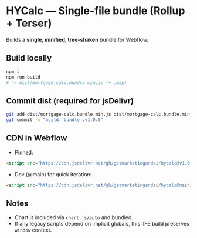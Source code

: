 # HYCalc — Single-file bundle (Rollup + Terser)

Builds a **single, minified, tree-shaken** bundle for Webflow.

## Build locally
```bash
npm i
npm run build
# -> dist/mortgage-calc.bundle.min.js (+ .map)
```

## Commit dist (required for jsDelivr)
```bash
git add dist/mortgage-calc.bundle.min.js dist/mortgage-calc.bundle.min.js.map
git commit -m "build: bundle vv1.0.0"
```

## CDN in Webflow
- Pinned:
```html
<script src="https://cdn.jsdelivr.net/gh/getmarketingandai/hycalc@v1.0.0/dist/mortgage-calc.bundle.min.js" defer></script>
```
- Dev (@main) for quick iteration:
```html
<script src="https://cdn.jsdelivr.net/gh/getmarketingandai/hycalc@main/dist/mortgage-calc.bundle.min.js" defer></script>
```

## Notes
- Chart.js included via `chart.js/auto` and bundled.
- If any legacy scripts depend on implicit globals, this IIFE build preserves `window` context.
